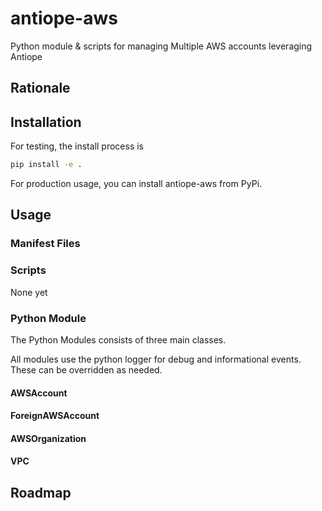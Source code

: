 # antiope-aws
Python module & scripts for managing Multiple AWS accounts leveraging Antiope

## Rationale




## Installation

For testing, the install process is
```bash
pip install -e .
```

For production usage, you can install antiope-aws from PyPi.

## Usage

### Manifest Files

### Scripts

None yet


### Python Module

The Python Modules consists of three main classes.

All modules use the python logger for debug and informational events. These can be overridden as needed.

#### AWSAccount

#### ForeignAWSAccount

#### AWSOrganization

#### VPC



## Roadmap



